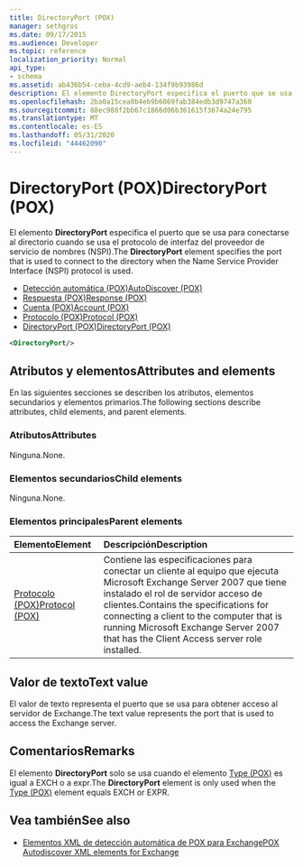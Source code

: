 ```yaml
---
title: DirectoryPort (POX)
manager: sethgros
ms.date: 09/17/2015
ms.audience: Developer
ms.topic: reference
localization_priority: Normal
api_type:
- schema
ms.assetid: ab436b54-ceba-4cd9-aeb4-134f9b93986d
description: El elemento DirectoryPort especifica el puerto que se usa para conectarse al directorio cuando se usa el protocolo de interfaz del proveedor de servicio de nombres (NSPI).
ms.openlocfilehash: 2ba0a15cea0b4eb9b6069fab384edb3d9747a360
ms.sourcegitcommit: 88ec988f2bb67c1866d06b361615f3674a24e795
ms.translationtype: MT
ms.contentlocale: es-ES
ms.lasthandoff: 05/31/2020
ms.locfileid: "44462090"
---
```

# <a name="directoryport-pox"></a><span data-ttu-id="5f7e4-103">DirectoryPort (POX)</span><span class="sxs-lookup"><span data-stu-id="5f7e4-103">DirectoryPort (POX)</span></span>

<span data-ttu-id="5f7e4-104">El elemento **DirectoryPort** especifica el puerto que se usa para conectarse al directorio cuando se usa el protocolo de interfaz del proveedor de servicio de nombres (NSPI).</span><span class="sxs-lookup"><span data-stu-id="5f7e4-104">The **DirectoryPort** element specifies the port that is used to connect to the directory when the Name Service Provider Interface (NSPI) protocol is used.</span></span> 
  
- [<span data-ttu-id="5f7e4-105">Detección automática (POX)</span><span class="sxs-lookup"><span data-stu-id="5f7e4-105">AutoDiscover (POX)</span></span>](autodiscover-pox.md) 
- [<span data-ttu-id="5f7e4-106">Respuesta (POX)</span><span class="sxs-lookup"><span data-stu-id="5f7e4-106">Response (POX)</span></span>](response-pox.md)  
- [<span data-ttu-id="5f7e4-107">Cuenta (POX)</span><span class="sxs-lookup"><span data-stu-id="5f7e4-107">Account (POX)</span></span>](account-pox.md)  
- [<span data-ttu-id="5f7e4-108">Protocolo (POX)</span><span class="sxs-lookup"><span data-stu-id="5f7e4-108">Protocol (POX)</span></span>](protocol-pox.md)  
- [<span data-ttu-id="5f7e4-109">DirectoryPort (POX)</span><span class="sxs-lookup"><span data-stu-id="5f7e4-109">DirectoryPort (POX)</span></span>](directoryport-pox.md)
  
```xml
<DirectoryPort/>
```

## <a name="attributes-and-elements"></a><span data-ttu-id="5f7e4-110">Atributos y elementos</span><span class="sxs-lookup"><span data-stu-id="5f7e4-110">Attributes and elements</span></span>

<span data-ttu-id="5f7e4-111">En las siguientes secciones se describen los atributos, elementos secundarios y elementos primarios.</span><span class="sxs-lookup"><span data-stu-id="5f7e4-111">The following sections describe attributes, child elements, and parent elements.</span></span>
  
### <a name="attributes"></a><span data-ttu-id="5f7e4-112">Atributos</span><span class="sxs-lookup"><span data-stu-id="5f7e4-112">Attributes</span></span>

<span data-ttu-id="5f7e4-113">Ninguna.</span><span class="sxs-lookup"><span data-stu-id="5f7e4-113">None.</span></span>
  
### <a name="child-elements"></a><span data-ttu-id="5f7e4-114">Elementos secundarios</span><span class="sxs-lookup"><span data-stu-id="5f7e4-114">Child elements</span></span>

<span data-ttu-id="5f7e4-115">Ninguna.</span><span class="sxs-lookup"><span data-stu-id="5f7e4-115">None.</span></span>
  
### <a name="parent-elements"></a><span data-ttu-id="5f7e4-116">Elementos principales</span><span class="sxs-lookup"><span data-stu-id="5f7e4-116">Parent elements</span></span>

|<span data-ttu-id="5f7e4-117">**Elemento**</span><span class="sxs-lookup"><span data-stu-id="5f7e4-117">**Element**</span></span>|<span data-ttu-id="5f7e4-118">**Descripción**</span><span class="sxs-lookup"><span data-stu-id="5f7e4-118">**Description**</span></span>|
|:-----|:-----|
|[<span data-ttu-id="5f7e4-119">Protocolo (POX)</span><span class="sxs-lookup"><span data-stu-id="5f7e4-119">Protocol (POX)</span></span>](protocol-pox.md) <br/> |<span data-ttu-id="5f7e4-120">Contiene las especificaciones para conectar un cliente al equipo que ejecuta Microsoft Exchange Server 2007 que tiene instalado el rol de servidor acceso de clientes.</span><span class="sxs-lookup"><span data-stu-id="5f7e4-120">Contains the specifications for connecting a client to the computer that is running Microsoft Exchange Server 2007 that has the Client Access server role installed.</span></span>  <br/> |
   
## <a name="text-value"></a><span data-ttu-id="5f7e4-121">Valor de texto</span><span class="sxs-lookup"><span data-stu-id="5f7e4-121">Text value</span></span>

<span data-ttu-id="5f7e4-122">El valor de texto representa el puerto que se usa para obtener acceso al servidor de Exchange.</span><span class="sxs-lookup"><span data-stu-id="5f7e4-122">The text value represents the port that is used to access the Exchange server.</span></span>
  
## <a name="remarks"></a><span data-ttu-id="5f7e4-123">Comentarios</span><span class="sxs-lookup"><span data-stu-id="5f7e4-123">Remarks</span></span>

<span data-ttu-id="5f7e4-124">El elemento **DirectoryPort** solo se usa cuando el elemento [Type (POX)](type-pox.md) es igual a EXCH o a expr.</span><span class="sxs-lookup"><span data-stu-id="5f7e4-124">The **DirectoryPort** element is only used when the [Type (POX)](type-pox.md) element equals EXCH or EXPR.</span></span> 
  
## <a name="see-also"></a><span data-ttu-id="5f7e4-125">Vea también</span><span class="sxs-lookup"><span data-stu-id="5f7e4-125">See also</span></span>

- [<span data-ttu-id="5f7e4-126">Elementos XML de detección automática de POX para Exchange</span><span class="sxs-lookup"><span data-stu-id="5f7e4-126">POX Autodiscover XML elements for Exchange</span></span>](pox-autodiscover-xml-elements-for-exchange.md)

